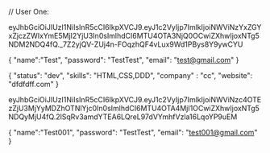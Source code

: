 // User One:

eyJhbGciOiJIUzI1NiIsInR5cCI6IkpXVCJ9.eyJ1c2VyIjp7ImlkIjoiNWViNzYxZGYxZjczZWIxYmE5MjI2YjU3In0sImlhdCI6MTU4OTA3NjQ0OCwiZXhwIjoxNTg5NDM2NDQ4fQ.\_7Z2yjQV-ZUj4n-FOqzhQF4vLux9Wd1PBys8Y9ywCYU

{
"name":"Test",
"password": "TestTest",
"email": "test@gmail.com"
}

{
"status": "dev",
"skills": "HTML,CSS,DDD",
"company" : "cc",
"website": "dfdfdff.com"
}

eyJhbGciOiJIUzI1NiIsInR5cCI6IkpXVCJ9.eyJ1c2VyIjp7ImlkIjoiNWViNzc4OTEzZjU3MjYyMDZhOTNlYjc0In0sImlhdCI6MTU4OTA4MjI1OCwiZXhwIjoxNTg5NDQyMjU4fQ.2lSqRv3amdYTEA6LQreL97dVYmhfVzla16LqoYP9uEM

{
"name":"Test001",
"password": "TestTest",
"email": "test001@gmail.com"
}
